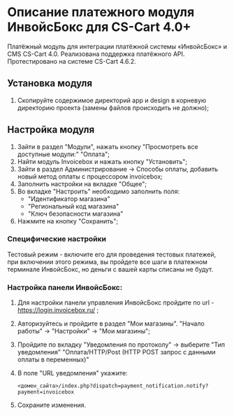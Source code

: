 # Описание платежного модуля ИнвойсБокс для CS-Cart 4.0+

Платёжный модуль для интеграции платёжной системы «ИнвойсБокс» и CMS CS-Cart 4.0. Реализована поддержка платёжного API. Протестировано на системе CS-Cart 4.6.2.

## Установка модуля

1. Скопируйте содержимое директорий app и design в корневую директорию проекта (замены файлов происходить не должно);

## Настройка модуля
1. Зайти в раздел "Модули", нажать кнопку "Просмотреть все доступные модули:" "Оплата";
1. Найти модуль Invoicebox и нажать кнопку "Установить";
1. Зайти в раздел Администрирование -> Способы оплаты, добавить новый метод оплаты с процессором invoicebox;
1. Заполнить настройки на вкладке "Общее";
1. Во вкладке "Настроить" необходимо заполнить поля:
    - "Идентификатор магазина"
    - "Региональный код магазина"
    - "Ключ безопасности магазина"
1. Нажмите на кнопку "Сохранить";

### Специфические настройки 

Тестовый режим - включите его для проведения тестовых платежей, при включении этого режима, вы пройдете все шаги в платежном терминале ИнвойсБокс, но деньги с вашей карты списаны не будут.

### Настройка панели ИнвойсБокс:

1. Для настройки панели управления ИнвойсБокс пройдите по url - https://login.invoicebox.ru/ ;
1. Авторизуйтесь и пройдите в раздел "Мои магазины". "Начало работы" -> "Настройки" -> "Мои магазины";
1. Пройдите по вкладку "Уведомления по протоколу" -> выберите "Тип уведомления" "Оплата/HTTP/Post (HTTP POST запрос с данными оплаты в переменных)"
1. В поле "URL уведомления" укажите:

    `<домен_сайта>/index.php?dispatch=payment_notification.notify?payment=invoicebox`

1. Сохраните изменения.